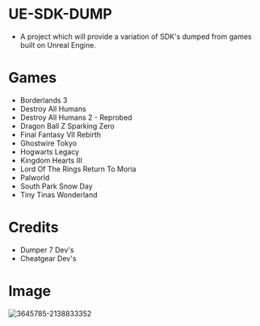 # UE-SDK-DUMP
- A project which will provide a variation of SDK's dumped from games built on Unreal Engine. 

# Games

- Borderlands 3
- Destroy All Humans
- Destroy All Humans 2 - Reprobed
- Dragon Ball Z Sparking Zero
- Final Fantasy VII Rebirth
- Ghostwire Tokyo
- Hogwarts Legacy
- Kingdom Hearts III
- Lord Of The Rings Return To Moria
- Palworld
- South Park Snow Day
- Tiny Tinas Wonderland

# Credits
- Dumper 7 Dev's
- Cheatgear Dev's


# Image
![3645785-2138833352](https://github.com/user-attachments/assets/9efcab84-b4f6-4022-a92c-160e00d28cb3)
